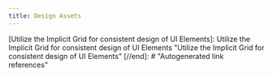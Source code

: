 ```yaml
---
title: Design Assets
---
```




[//begin]: # "Autogenerated link references for markdown compatibility"
[egghead]: egghead "egghead"
[Utilize the Implicit Grid for consistent design of UI Elements]: Utilize the Implicit Grid for consistent design of UI Elements "Utilize the Implicit Grid for consistent design of UI Elements"
[//end]: # "Autogenerated link references"